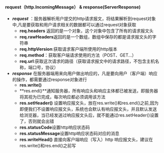 #### request（http.IncomingMessage） & response(ServerResponse)

- ***request*** ：服务器解析用户提交的http请求报文，将结果解析到request对象中,凡是要获取和用户请求相关的数据都可以通过request对象获取
  - **req.headers** 返回的是一个对象，这个对象中包含了所有的请求报文头
  - **req.rawHeaders**返回的是一个数组，数组中保存的都是请求报文头的字符串
  - **req.httpVersion**:获取请求客户端所使用的http版本
  - **req.method**：获取客户端请求使用的方法（POST、GET...）
  - **req.url**:获取这次请求的路径（获取请求报文中的请求路径，不包含主机名称，端口号，协议）
- ***response*** 在服务器端用来向用户做出响应的，凡是要向用户（客户端）响应的操作，都需要通过response对象进行
  - **res.write()**
  - **res.end()**通知服务器，所有响应头和响应主体都已被发送，即服务器将其视为已完成，每次响应都必须调用该方法
  - **res.setHeader()** 设置响应报文头，放在res.write()和res.end()之前,因为即便我们不设置响应报文头，系统也会默认有响应报文头，并且默认发送给浏览器，当已经发送过响应报文头后，就不能通过res.setHeader()设置了，否则就会出错
  - **res.statusCode**设置http响应状态码
  - **res.statusMessage**设置http响应状态码对应的消息
  - **res.writeHead()** 直接向客户端响应（写入）http 响应报文头，建议在res.write()和res.end()之前写